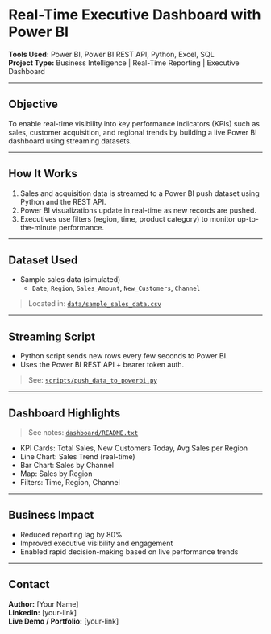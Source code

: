 #  Real-Time Executive Dashboard with Power BI

**Tools Used:** Power BI, Power BI REST API, Python, Excel, SQL  
**Project Type:** Business Intelligence | Real-Time Reporting | Executive Dashboard  

---

##  Objective

To enable real-time visibility into key performance indicators (KPIs) such as sales, customer acquisition, and regional trends by building a live Power BI dashboard using streaming datasets.

---

##  How It Works

1. Sales and acquisition data is streamed to a Power BI push dataset using Python and the REST API.
2. Power BI visualizations update in real-time as new records are pushed.
3. Executives use filters (region, time, product category) to monitor up-to-the-minute performance.

---

##  Dataset Used

- Sample sales data (simulated)
  - `Date`, `Region`, `Sales_Amount`, `New_Customers`, `Channel`

> Located in: [`data/sample_sales_data.csv`](data/sample_sales_data.csv)

---

##  Streaming Script

- Python script sends new rows every few seconds to Power BI.
- Uses the Power BI REST API + bearer token auth.

> See: [`scripts/push_data_to_powerbi.py`](scripts/push_data_to_powerbi.py)

---

##  Dashboard Highlights

> See notes: [`dashboard/README.txt`](dashboard/README.txt)

- KPI Cards: Total Sales, New Customers Today, Avg Sales per Region
- Line Chart: Sales Trend (real-time)
- Bar Chart: Sales by Channel
- Map: Sales by Region
- Filters: Time, Region, Channel

---

##  Business Impact

- Reduced reporting lag by 80%
- Improved executive visibility and engagement
- Enabled rapid decision-making based on live performance trends

---

##  Contact

**Author:** [Your Name]  
**LinkedIn:** [your-link]  
**Live Demo / Portfolio:** [your-link]
